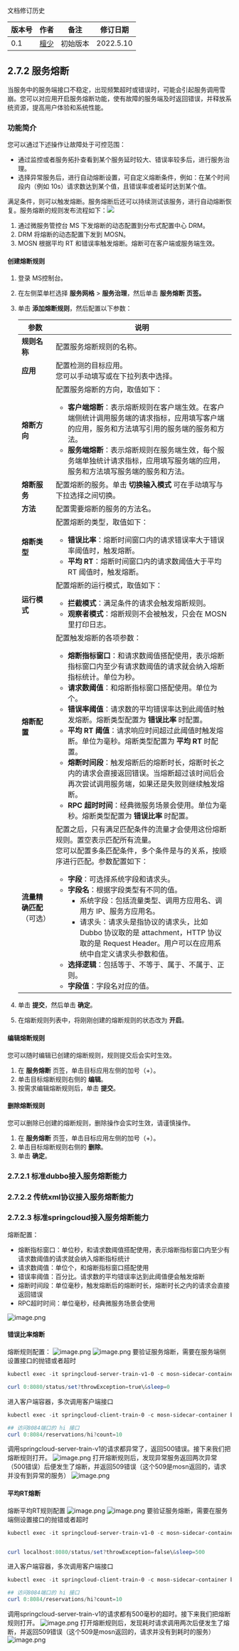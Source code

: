 文档修订历史

| 版本号 | 作者                               | 备注     | 修订日期      |
|-----|----------------------------------| -------- |-----------|
| 0.1 | [檀少](https://github.com/Tanc010) | 初始版本 | 2022.5.10 |

<a name="FShuA"></a>
## 2.7.2 服务熔断
当服务中的服务端接口不稳定，出现频繁超时或错误时，可能会引起服务调用雪崩。您可以对应用开启服务熔断功能，使有故障的服务端及时返回错误，并释放系统资源，提高用户体验和系统性能。
<a name="FShuB"></a>
### 功能简介
您可以通过下述操作让故障处于可控范围：

- 通过监控或者服务拓扑查看到某个服务延时较大、错误率较多后，进行服务治理。
- 选择异常服务后，进行自动熔断设置，可自定义熔断条件，例如：在某个时间段内（例如 10s）请求数达到某个值，且错误率或者延时达到某个值。

满足条件，则可以触发熔断。服务熔断后还可以持续测试该服务，进行自动熔断恢复。服务熔断的规则发布流程如下：![](./images/fusing-theory.png)

1. 通过微服务管控台 MS 下发熔断的动态配置到分布式配置中心 DRM。
1. DRM 将熔断的动态配置下发到 MOSN。
1. MOSN 根据平均 RT 和错误率触发熔断。熔断可在客户端或服务端生效。
<a name="FShuC"></a>
#### 创建熔断规则

1. 登录 MS控制台。
1. 在左侧菜单栏选择 **服务网格** > **服务治理**，然后单击 **服务熔断 **页签**。**
1. 单击 **添加熔断规则**，然后配置以下参数：
   
   | **参数** | **说明** |
   | --- | --- |
   | **规则名称** | 配置服务熔断规则的名称。 |
   | **应用** | 配置检测的目标应用。<br>您可以手动填写或在下拉列表中选择。 |
   | **熔断方向** | 配置服务熔断的方向，取值如下：<ul><li>**客户端熔断**：表示熔断规则在客户端生效。在客户端侧统计调用服务端的请求指标，应用填写客户端的应用，服务和方法填写引用的服务端的服务和方法。<li>**服务端熔断**：表示熔断规则在服务端生效，每个服务端单独统计请求指标，应用填写服务端的应用，服务和方法填写服务端的服务和方法。
      | **熔断服务** | 配置熔断的服务。单击 **切换输入模式** 可在手动填写与下拉选择之间切换。 |
      | **方法** | 配置需要熔断的服务的方法名。 |
      | **熔断类型** | 配置熔断的类型，取值如下：<ul><li>**错误比率**：熔断时间窗口内的请求错误率大于错误率阈值时，触发熔断。<li>**平均 RT**：熔断时间窗口内的请求数阈值大于平均 RT 阈值时，触发熔断。
      | **运行模式** | 配置熔断的运行模式，取值如下：<ul><li>**拦截模式**：满足条件的请求会触发熔断规则。<li>**观察者模式**：熔断规则不会被触发，只会在 MOSN 里打印日志。
      | **熔断配置** | 配置触发熔断的各项参数：<ul><li>**熔断指标窗口**：和请求数阈值搭配使用，表示熔断指标窗口内至少有请求数阈值的请求就会纳入熔断指标统计。单位为秒。<li> **请求数阈值**：和熔断指标窗口搭配使用。单位为个。<li>**错误率阈值**：请求数的平均错误率达到此阈值时触发熔断。熔断类型配置为 **错误比率** 时配置。<li>**平均 RT 阈值**：请求响应时间超过此阈值时触发熔断。单位为毫秒。熔断类型配置为 **平均 RT** 时配置。<li>**熔断时间段**：触发熔断后的熔断时长，熔断时长之内的请求会直接返回错误。当熔断超过该时间后会再次尝试调用服务端，如果还是失败则继续触发熔断。<li>**RPC 超时时间**：经典微服务场景会使用。单位为毫秒。熔断类型配置为 **错误比率** 时配置。
      | **流量精确匹配**（可选） | 配置之后，只有满足匹配条件的流量才会使用这份熔断规则。置空表示匹配所有流量。<br>您可以配置多条匹配条件，多个条件是与的关系，按顺序进行匹配。参数配置如下：<ul><li>**字段**：可选择系统字段和请求头。<li>**字段名**：根据字段类型有不同的值。 <ul><li>系统字段：包括流量类型、调用方应用名、调用方 IP、服务方应用名。 <li>请求头：请求头是指协议的请求头，比如 Dubbo 协议取的是 attachment，HTTP 协议取的是 Request Header。用户可以在应用系统中自定义请求头参数和值。</ul><li>**选择逻辑**：包括等于、不等于、属于、不属于、正则。<li>**字段值**：字段名对应的值。

4. 单击 **提交**，然后单击 **确定**。
4. 在熔断规则列表中，将刚刚创建的熔断规则的状态改为 **开启**。
<a name="FShuD"></a>
#### 编辑熔断规则
您可以随时编辑已创建的熔断规则，规则提交后会实时生效。

1. 在 **服务熔断** 页签，单击目标应用左侧的加号（+）。
1. 单击目标熔断规则右侧的 **编辑**。
1. 按需求编辑熔断规则后，单击 **提交**。
<a name="FShuE"></a>
#### 删除熔断规则
您可以删除已创建的熔断规则，删除操作会实时生效，请谨慎操作。

1. 在 **服务熔断** 页签，单击目标应用左侧的加号（+）。
1. 单击目标熔断规则右侧的 **删除**。
1. 单击 **确定**。
<a name="FShuF"></a>
### 2.7.2.1 标准dubbo接入服务熔断能力
<a name="FShuG"></a>
### 2.7.2.2 传统xml协议接入服务熔断能力
<a name="FShuH"></a>
### 2.7.2.3 标准springcloud接入服务熔断能力
熔断配置：

- 熔断指标窗口：单位秒，和请求数阈值搭配使用，表示熔断指标窗口内至少有请求数阈值的请求就会纳入熔断指标统计
- 请求数阈值：单位个，和熔断指标窗口搭配使用
- 错误率阈值：百分比。请求数的平均错误率达到此阈值便会触发熔断
- 熔断时间段：单位毫秒，触发熔断后的熔断时长，熔断时长之内的请求会直接返回错误
- RPC超时时间：单位毫秒，经典微服务场景会使用

![image.png](./images/fusing-config.png)
<a name="FShuI"></a>
#### 错误比率熔断
熔断规则配置：
![image.png](./images/fusing-server-config-1.png)
![image.png](./images/fusing-server-config-2.png)
要验证服务熔断，需要在服务端侧设置接口的抛错或者超时
```powershell
kubectl exec -it springcloud-server-train-v1-0 -c mosn-sidecar-container bash

curl 0:8080/status/set?throwException=true\&sleep=0

```
进入客户端容器，多次调用客户端接口
```powershell
kubectl exec -it springcloud-client-train-0 -c mosn-sidecar-container bash

## 访问8084端口的 hi 接口
curl 0:8084/reservations/hi?count=10
```
调用springcloud-server-train-v1的请求都异常了，返回500错误。接下来我们把熔断规则打开。
![image.png](./images/fusing-server-config-caller-1.png)
打开熔断规则后，发现异常服务返回两次异常（500错误）后便发生了熔断，并返回509错误（这个509是mosn返回的，请求并没有到异常的服务）
![image.png](./images/fusing-server-config-caller-2.png)
<a name="FShuJ"></a>
#### 平均RT熔断
熔断平均RT规则配置
![image.png](./images/fusing-server-config-rt-1.png)
![image.png](./images/fusing-server-config-rt-2.png)
要验证服务熔断，需要在服务端侧设置接口的抛错或者超时
```powershell
kubectl exec -it springcloud-server-train-v1-0 -c mosn-sidecar-container bash


curl localhost:8080/status/set?throwException=false\&sleep=500

```
进入客户端容器，多次调用客户端接口
```powershell
kubectl exec -it springcloud-client-train-0 -c mosn-sidecar-container bash

## 访问8084端口的 hi 接口
curl 0:8084/reservations/hi?count=10
```
调用springcloud-server-train-v1的请求都有500毫秒的超时。接下来我们把熔断规则打开。
![image.png](./images/fusing-server-config-rt-caller-1.png)
打开熔断规则后，发现耗时请求调用两次后便发生了熔断，并返回509错误（这个509是mosn返回的，请求并没有到耗时的服务）
![image.png](./images/fusing-server-config-rt-caller-2.png)
